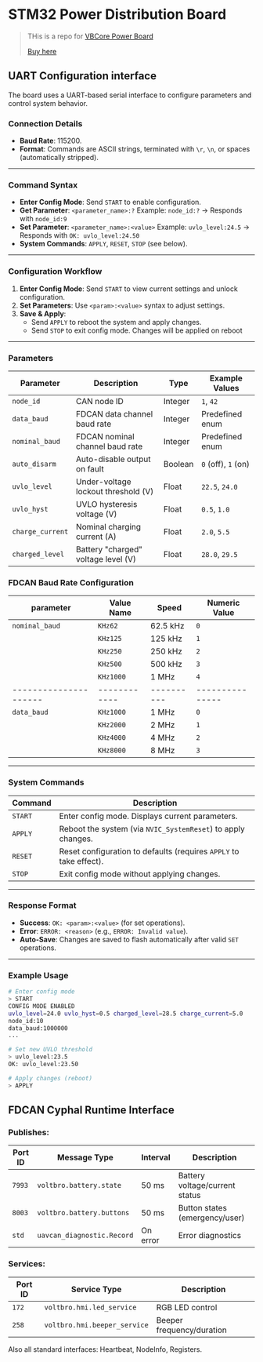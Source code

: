 # STM32 Power Distribution Board

> THis is a repo for [VBCore Power Board](https://voltbro.gitbook.io/vbcores/vbcores-hardware/power-board-30a)
>
> [Buy here](https://www.vbcores.com/products/powerboard)

## UART Configuration interface

The board uses a UART-based serial interface to configure parameters and control system behavior.

### **Connection Details**

- **Baud Rate**: 115200.
- **Format**: Commands are ASCII strings, terminated with `\r`, `\n`, or spaces (automatically stripped).

---

### **Command Syntax**

- **Enter Config Mode**: Send `START` to enable configuration.
- **Get Parameter**: `<parameter_name>:?`
  Example: `node_id:?` → Responds with `node_id:9`
- **Set Parameter**: `<parameter_name>:<value>`
  Example: `uvlo_level:24.5` → Responds with `OK: uvlo_level:24.50`
- **System Commands**: `APPLY`, `RESET`, `STOP` (see below).

---

### **Configuration Workflow**

1. **Enter Config Mode**: Send `START` to view current settings and unlock configuration.
2. **Set Parameters**: Use `<param>:<value>` syntax to adjust settings.
3. **Save & Apply**:
   - Send `APPLY` to reboot the system and apply changes.
   - Send `STOP` to exit config mode. Changes will be applied on reboot

---

### **Parameters**

| Parameter            | Description                          | Type    | Example Values |
|-----------------------|--------------------------------------|---------|----------------|
| `node_id`             | CAN node ID                          | Integer | `1`, `42`      |
| `data_baud`           | FDCAN data channel baud rate         | Integer | Predefined enum|
| `nominal_baud`        | FDCAN nominal channel baud rate      | Integer | Predefined enum|
| `auto_disarm`         | Auto-disable output on fault         | Boolean | `0` (off), `1` (on)|
| `uvlo_level`          | Under-voltage lockout threshold (V)  | Float   | `22.5`, `24.0` |
| `uvlo_hyst`           | UVLO hysteresis voltage (V)          | Float   | `0.5`, `1.0`   |
| `charge_current`      | Nominal charging current (A)         | Float   | `2.0`, `5.5`   |
| `charged_level`       | Battery "charged" voltage level (V)  | Float   | `28.0`, `29.5` |

### FDCAN Baud Rate Configuration

| parameter          | Value Name | Speed    | Numeric Value |
|---------------------|------------|----------|---------------|
| `nominal_baud`  | `KHz62`    | 62.5 kHz | `0`           |
|                     | `KHz125`   | 125 kHz  | `1`           |
|                     | `KHz250`   | 250 kHz  | `2`           |
|                     | `KHz500`   | 500 kHz  | `3`           |
|                     | `KHz1000`  | 1 MHz    | `4`           |
|---------------------|------------|----------|---------------|
| `data_baud`     | `KHz1000`  | 1 MHz    | `0`           |
|                     | `KHz2000`  | 2 MHz    | `1`           |
|                     | `KHz4000`  | 4 MHz    | `2`           |
|                     | `KHz8000`  | 8 MHz    | `3`           |

---

### **System Commands**

| Command   | Description                                                                 |
|-----------|-----------------------------------------------------------------------------|
| `START`   | Enter config mode. Displays current parameters.                            |
| `APPLY`   | Reboot the system (via `NVIC_SystemReset`) to apply changes.               |
| `RESET`   | Reset configuration to defaults (requires `APPLY` to take effect).          |
| `STOP`    | Exit config mode without applying changes.                                  |

---

### **Response Format**

- **Success**: `OK: <param>:<value>` (for set operations).
- **Error**: `ERROR: <reason>` (e.g., `ERROR: Invalid value`).
- **Auto-Save**: Changes are saved to flash automatically after valid `SET` operations.

---

### **Example Usage**

```bash
# Enter config mode
> START
CONFIG MODE ENABLED
uvlo_level=24.0 uvlo_hyst=0.5 charged_level=28.5 charge_current=5.0
node_id:10
data_baud:1000000
...

# Set new UVLO threshold
> uvlo_level:23.5
OK: uvlo_level:23.50

# Apply changes (reboot)
> APPLY
```

## FDCAN Cyphal Runtime Interface

### **Publishes:**

| Port ID | Message Type          | Interval   | Description                     |
|---------|-----------------------|------------|---------------------------------|
| `7993`  | `voltbro.battery.state`        | 50 ms      | Battery voltage/current status |
| `8003`  | `voltbro.battery.buttons`          | 50 ms      | Button states (emergency/user)
| `std`   | `uavcan_diagnostic.Record` | On error | Error diagnostics             |

### **Services:**

| Port ID | Service Type             | Description                  |
|---------|--------------------------|------------------------------|
| `172`   | `voltbro.hmi.led_service`      | RGB LED control              |
| `258`   | `voltbro.hmi.beeper_service`   | Beeper frequency/duration    |

Also all standard interfaces: Heartbeat, NodeInfo, Registers.
